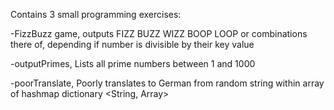 Contains 3 small programming exercises:

-FizzBuzz game, outputs FIZZ BUZZ WIZZ BOOP LOOP or combinations there of, depending if number is divisible by their key value

-outputPrimes, Lists all prime numbers between 1 and 1000

-poorTranslate, Poorly translates to German from random string within array of hashmap dictionary <String, Array>
